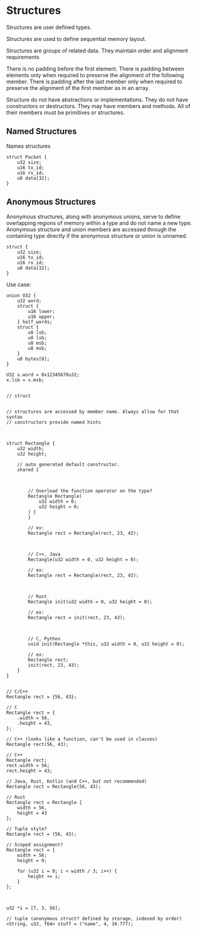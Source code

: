 # Structures

Structures are user defined types.

Structures are used to define sequential memory layout.

Structures are groups of related data. They maintain order and alignment requirements

There is no padding before the first element. There is padding between elements
only when required to preserve the alignment of the following member.
There is padding after the last member only when required to preserve the
alignment of the first member as in an array.

Structure do not have abstractions or implementations. They do not have constructors
or destructors. They may have members and methods. All of their members must be
primitives or structures.

## Named Structures

Names structures

```mj
struct Packet {
    u32 size;
    u16 tx_id;
    u16 rx_id;
    u8 data[32];
}
```

## Anonymous Structures

Anonymous structures, along with anonymous unions, serve to define overlapping
regions of memory within a type and do not name a new type. Anonymous
structure and union members are accessed through the containing type directly
if the anonymous structure or union is unnamed.

```mj
struct {
    u32 size;
    u16 tx_id;
    u16 rx_id;
    u8 data[32];
}
```

Use case:

```mj
union U32 {
    u32 word;
    struct {
        u16 lower;
        u16 upper;
    } half_words;
    struct {
        u8 lsb;
        u8 lsb;
        u8 msb;
        u8 msb;
    }
    u8 bytes[8];
}

U32 x.word = 0x12345678u32;
x.lsb = x.msb;
```

```mj

// struct


// structures are accessed by member name. Always allow for that syntax
// constructors provide named hints



struct Rectangle {
    u32 width;
    u32 height;

    // auto generated default constructor.
    shared {



        // Overload the function operator on the type?
        Rectangle Rectangle(
            u32 width = 0;
            u32 height = 0;
        ) {
        }

        // ex:
        Rectangle rect = Rectangle(rect, 23, 43);



        // C++, Java
        Rectangle(u32 width = 0, u32 height = 0);

        // ex:
        Rectangle rect = Rectangle(rect, 23, 43);



        // Rust
        Rectangle init(u32 width = 0, u32 height = 0);

        // ex:
        Rectangle rect = init(rect, 23, 43);



        // C, Python
        void init(Rectangle *this, u32 width = 0, u32 height = 0);

        // ex:
        Rectangle rect;
        init(rect, 23, 43);
    }
}


// C/C++
Rectangle rect = {56, 43};

// C
Rectangle rect = {
    .width = 56,
    .height = 43,
};

// C++ (looks like a function, can't be used in classes)
Rectangle rect(56, 43);

// C++
Rectangle rect;
rect.width = 56;
rect.height = 43;

// Java, Rust, Kotlin (and C++, but not recommended)
Rectangle rect = Rectangle(56, 43);

// Rust
Rectangle rect = Rectangle {
    width = 56,
    height = 43
};

// Tuple style?
Rectangle rect = (56, 43);

// Scoped assignment?
Rectangle rect = {
    width = 56;
    height = 0;

    for (u32 i = 0; i < width / 3; i++) {
        height += i;
    }
};



u32 *i = [7, 3, 56];

// tuple (anonymous struct? defined by storage, indexed by order)
<String, u32, f64> stuff = ("name", 4, 34.777);

```
